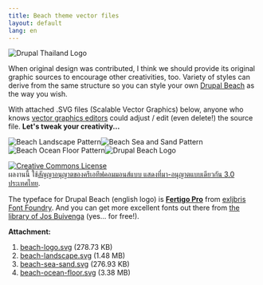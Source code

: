 ```yaml
---
title: Beach theme vector files
layout: default
lang: en
---
```


<p><img src="http://lh4.ggpht.com/_Y0CVoTNHnqo/Sgm9CsLE7RI/AAAAAAAAAag/Gdcmt5_QD9c/s800/beach-logo.gif" alt="Drupal Thailand Logo"></p>
<p></p>
<p>When original design was contributed, I think we should provide its original graphic sources to encourage other creativities, too. Variety of styles can derive from the same structure so you can style your own <a href="http://drupal.org/project/beach">Drupal Beach</a> as the way you wish.</p>
<p>With attached .SVG files (Scalable Vector Graphics) below, anyone who knows <a href="http://en.wikipedia.org/wiki/List_of_vector_graphics_editors">vector graphics editors</a> could adjust / edit (even delete!) the source file. <strong>Let's tweak your creativity...</strong></p>
<!--break--><p><img src="http://lh5.ggpht.com/_Y0CVoTNHnqo/Sgm9CmhJqmI/AAAAAAAAAao/t07xZ7-F1pk/s400/beach-landscape.gif" alt="Beach Landscape Pattern"><img src="http://lh5.ggpht.com/_Y0CVoTNHnqo/Sgm9CuFh34I/AAAAAAAAAas/nhsXge5EVtQ/s800/beach-sea-sand.gif" alt="Beach Sea and Sand Pattern"><img src="http://lh5.ggpht.com/_Y0CVoTNHnqo/Sgm9C2doqRI/AAAAAAAAAaw/-99-fnh5NRo/s800/beach-ocean-floor.gif" alt="Beach Ocean Floor Pattern"><img src="http://lh3.ggpht.com/_Y0CVoTNHnqo/Sgm9CqWjwTI/AAAAAAAAAak/1hDuBzCrYgo/s800/beach-logo-en.gif" alt="Drupal Beach Logo"></p>
<p></p>
<p>
<a rel="license" href="http://creativecommons.org/licenses/by-sa/3.0/th/"><img alt="Creative Commons License" style="border-width:0" src="http://i.creativecommons.org/l/by-sa/3.0/th/80x15.png"></a><br>ผลงานนี้ ใช้<a rel="license" href="http://creativecommons.org/licenses/by-sa/3.0/th/">สัญญาอนุญาตของครีเอทีฟคอมมอนส์แบบ แสดงที่มา-อนุญาตแบบเดียวกัน 3.0 ประเทศไทย</a>.
</p>
<p>
The typeface for Drupal Beach (english logo) is <strong><a href="http://www.josbuivenga.demon.nl/fertigo.html">Fertigo Pro</a></strong> from <a href="http://www.josbuivenga.demon.nl/index.html">exljbris Font Foundry</a>. And you can get more excellent fonts out there from <a href="http://www.josbuivenga.demon.nl/index.html">the library of Jos Buivenga</a> (yes... for free!).
</p>


<p><strong>Attachment:</strong> 

  <ol>
    <li><a class="no-ajaxy" href="/sites/webzer.net/files/beach-logo.svg" type="image/svg+xml; length=285423" title="beach-logo.svg">beach-logo.svg</a> (278.73 KB)</li>
    <li><a class="no-ajaxy" href="/sites/webzer.net/files/beach-landscape.svg" type="image/svg+xml; length=1555222" title="beach-landscape.svg">beach-landscape.svg</a> (1.48 MB)</li>
    <li><a class="no-ajaxy" href="/sites/webzer.net/files/beach-sea-sand.svg" type="image/svg+xml; length=283573" title="beach-sea-sand.svg">beach-sea-sand.svg</a> (276.93 KB)</li>
    <li><a class="no-ajaxy" href="/sites/webzer.net/files/beach-ocean-floor.svg" type="image/svg+xml; length=3548115" title="beach-ocean-floor.svg">beach-ocean-floor.svg</a> (3.38 MB)</li>
  </ol>

</p>
